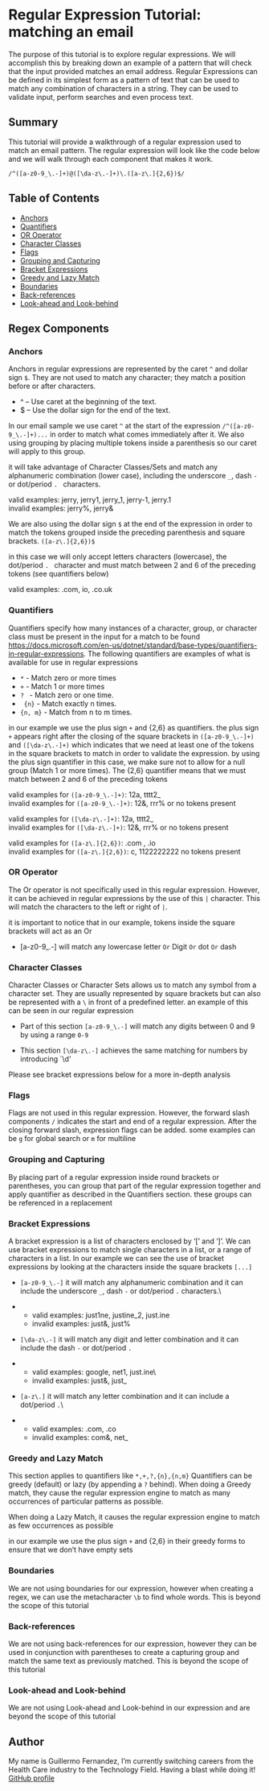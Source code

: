 # Regular Expression Tutorial: matching an email

The purpose of this tutorial is to explore regular expressions. We will accomplish this by breaking down an example of a pattern that will check that the input provided matches an email address. Regular Expressions can be defined in its simplest form as a pattern of text that can be used to match any combination of characters in a string. They can be used to validate input, perform searches and even process text.

## Summary
This tutorial will provide a walkthrough of a regular expression used to match an email pattern.
The regular expression will look like the code below and we will walk through each component that makes it work.

`/^([a-z0-9_\.-]+)@([\da-z\.-]+)\.([a-z\.]{2,6})$/`

## Table of Contents

- [Anchors](#anchors)
- [Quantifiers](#quantifiers)
- [OR Operator](#or-operator)
- [Character Classes](#character-classes)
- [Flags](#flags)
- [Grouping and Capturing](#grouping-and-capturing)
- [Bracket Expressions](#bracket-expressions)
- [Greedy and Lazy Match](#greedy-and-lazy-match)
- [Boundaries](#boundaries)
- [Back-references](#back-references)
- [Look-ahead and Look-behind](#look-ahead-and-look-behind)

## Regex Components

### Anchors

Anchors in regular expressions are represented by the caret `^` and dollar sign `$`. They are not used to match any character; they match a position before or after characters.

* ^ – Use caret at the beginning of the text.
* $ – Use the dollar sign for the end of the text.

In our email sample we use caret `^` at the start of the expression `/^([a-z0-9_\.-]+)...` in order to match what comes immediately after it. We also using grouping by placing multiple tokens inside a parenthesis so our caret will apply to this group.

it will take advantage of Character Classes/Sets and match any alphanumeric combination (lower case), including the underscore `_`, dash `-` or dot/period `. ` characters.

valid examples:  jerry, jerry1, jerry_1, jerry-1, jerry.1\
invalid examples: jerry%, jerry&

We are also using the dollar sign `$` at the end of the expression in order to match the tokens grouped inside the preceding parenthesis and square brackets. `([a-z\.]{2,6})$`

in this case we will only accept letters characters (lowercase), the dot/period `. ` character and must match between 2 and 6 of the preceding tokens (see quantifiers below)

valid examples: .com, io, .co.uk

### Quantifiers
Quantifiers specify how many instances of a character, group, or character class must be present in the input for a match to be found https://docs.microsoft.com/en-us/dotnet/standard/base-types/quantifiers-in-regular-expressions. The following quantifiers are examples of what is available for use in regular expressions
* `*`       - Match zero or more times
* `+`       - Match 1 or more times
* `? `       - Match zero or one time.
* ` {n}`   - Match exactly n times.
* ` {n, m} ` - Match from n to m times.


in our example we use the plus sign `+` and {2,6} as quantifiers. the plus sign `+` appears right after the closing of the square brackets in `([a-z0-9_\.-]+)` and `([\da-z\.-]+)` which indicates that we need at least one of the tokens in the square brackets to match in order to validate the expression. by using the plus sign quantifier in this case, we make sure not to allow for a null group (Match 1 or more times). The {2,6} quantifier means that we must match between 2 and 6 of the preceding tokens

valid examples for `([a-z0-9_\.-]+)`: 12a, tttt2_\
invalid examples for `([a-z0-9_\.-]+)`: 12&, rrr% or no tokens present

valid examples for `([\da-z\.-]+)`: 12a, tttt2_\
invalid examples for `([\da-z\.-]+)`: 12&, rrr% or no tokens present

valid examples for `([a-z\.]{2,6})`: .com , .io\
invalid examples for `([a-z\.]{2,6})`: c, 1122222222 no tokens present

### OR Operator

The Or operator is not specifically used in this regular expression. However, it can be achieved in regular expressions by the use of this `|` character. This will match the characters to the left or right of `|`.

it is important to notice that in our example, tokens inside the square brackets will act as an Or
* [a-z0-9_\.-] will match any lowercase letter `Or` Digit `Or` dot `Or` dash

### Character Classes

Character Classes or Character Sets allows us to match any symbol from a character set. They are usually represented by square brackets but can also be represented with a `\` in front of a predefined letter. an example of this can be seen in our regular expression

* Part of this section `[a-z0-9_\.-]` will match any digits between 0 and 9 by using a range `0-9`

* This section `[\da-z\.-]` achieves the same matching for numbers by introducing `\d'

Please see bracket expressions below for a more in-depth analysis

### Flags

Flags are not used in this regular expression. However, the forward slash components `/` indicates the start and end of a regular expression. After the closing forward slash, expression flags can be added. some examples can be `g` for global search or `m` for multiline

### Grouping and Capturing

By placing part of a regular expression inside round brackets or parentheses, you can group that part of the regular expression together and apply quantifier as described in the Quantifiers section. these groups can be referenced in a replacement

### Bracket Expressions
A bracket expression is a list of characters enclosed by ‘[’ and ‘]’. We can use bracket expressions to match single characters in a list, or a range of characters in a list. In our example we can see the use of bracket expressions by looking at the characters inside the square brackets `[...]`

* `[a-z0-9_\.-]` it will match any alphanumeric combination and it can include the underscore `_`, dash `-` or dot/period `.` characters.\
-
    - valid examples: just1ne, justine_2, just.ine
    - invalid examples: just&, just%
* `[\da-z\.-]` it will match any digit and letter combination and it can include the dash `-` or dot/period `.`
-
    - valid examples: google, net1, just.ine\
    - invalid examples: just&, just_
* `[a-z\.]` it will match any letter combination and it can include a dot/period `.`\
- 
    - valid examples: .com, .co
    - invalid examples: com&, net_


### Greedy and Lazy Match

This section applies to quantifiers like `*,+,?,{n},{n,m}` Quantifiers can be greedy (default) or lazy (by appending a `?` behind). When doing a Greedy match, they cause the regular expression engine to match as many occurrences of particular patterns as possible.

When doing a Lazy Match, it causes the regular expression engine to match as few occurrences as possible

in our example we use the plus sign `+` and {2,6} in their greedy forms to ensure that we don’t have empty sets

### Boundaries

We are not using boundaries for our expression, however when creating a regex, we can use the metacharacter `\b` to find whole words. This is beyond the scope of this tutorial

### Back-references

We are not using back-references for our expression, however they can be used in conjunction with parentheses to create a capturing group and match the same text as previously matched. This is beyond the scope of this tutorial

### Look-ahead and Look-behind

We are not using Look-ahead and Look-behind in our expression and are beyond the scope of this tutorial

## Author

My name is Guillermo Fernandez, I’m currently switching careers from the Health Care industry to the
Technology Field. Having a blast while doing it!
[GitHub profile](https://github.com/gfernandez25)
